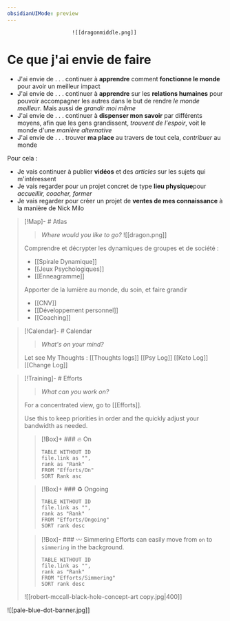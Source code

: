 ```yaml
---
obsidianUIMode: preview
---
```

                         ![[dragonmiddle.png]]

# Ce que j'ai envie de faire

* J'ai envie de . . . continuer à **apprendre** comment **fonctionne le monde** pour avoir un meilleur impact
* J'ai envie de . . . continuer à **apprendre** sur les **relations humaines** pour pouvoir accompagner les autres dans le but de rendre *le monde meilleur*. Mais aussi de *grandir moi même*
* J'ai envie de . . . continuer à **dispenser mon savoir** par différents moyens, afin que les gens grandissent, *trouvent de l'espoir*, voit le monde d'une *manière alternative*
* J'ai envie de . . . trouver **ma place** au travers de tout cela, *contribuer* au monde

Pour cela :
* Je vais continuer à publier **vidéos** et des *articles* sur les sujets qui m'intéressent
* Je vais regarder pour un projet concret de type **lieu physique**pour *accueillir, coacher, former*
* Je vais regarder pour créer un projet de **ventes de mes connaissance** à la manière de Nick Milo



> [!Map]- # Atlas
> > *Where would you like to go?*
> ![[dragon.png]]
> 
> Comprendre et décrypter les dynamiques de groupes et de société :
> * [[Spirale Dynamique]]
> * [[Jeux Psychologiques]]
> * [[Enneagramme]]
> 
> Apporter de la lumière au monde, du soin, et faire grandir
> * [[CNV]]
> * [[Développement personnel]]
> * [[Coaching]]
>   

> [!Calendar]- # Calendar
> > *What's on your mind?* 
> 
> Let see My Thoughts : [[Thoughts logs]]
> [[Psy Log]]
> [[Keto Log]]
> [[Change Log]]

> [!Training]- # Efforts
> > *What can you work on?* 
> 
> For a concentrated view, go to [[Efforts]].
> 
> Use this to keep priorities in order and the quickly adjust your bandwidth as needed. 
> 
> > [!Box]+ ### 🔥 On
> > ``` dataview
> > TABLE WITHOUT ID
>  > file.link as "",
>  > rank as "Rank"
> > FROM "Efforts/On"
> > SORT Rank asc
> > ```
> 
> > [!Box]+ ### ♻️ Ongoing
> > ``` dataview
> > TABLE WITHOUT ID
> > file.link as "",
> > rank as "Rank"
> > FROM "Efforts/Ongoing"
> > SORT rank desc
> > ```
> 
> > [!Box]- ### 〰️ Simmering
> > Efforts can easily move from `on` to `simmering` in the background.
> > 
> > ``` dataview
> > TABLE WITHOUT ID
> > file.link as "",
> > rank as "Rank"
> > FROM "Efforts/Simmering"
> > SORT rank desc
> > ```
> 
> ![[robert-mccall-black-hole-concept-art copy.jpg|400]]

![[pale-blue-dot-banner.jpg]]



